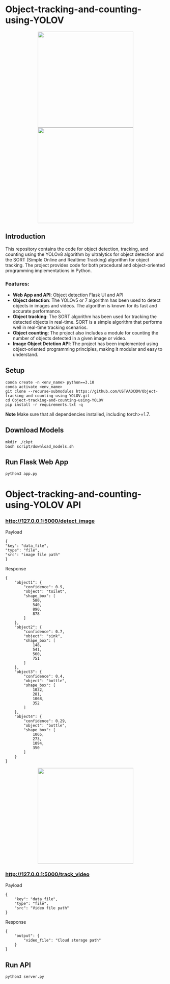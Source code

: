 # Object-tracking-and-counting-using-YOLOV


<div align="center">
<p>
<img src="assets/traffic.gif" width="300"/>  <img src="assets/output_1696816969211397.gif" width="300"/> 
</p>
</div>



## Introduction

This repository contains the code for object detection, tracking, and counting using the YOLOv8 algorithm by ultralytics for object detection and the SORT (Simple Online and Realtime Tracking) algorithm for object tracking. The project provides code for both procedural and object-oriented programming implementations in Python.

### Features:
* **Web App and API**: Object detection Flask UI and API
* **Object detection**: The YOLOv5 or 7 algorithm has been used to detect objects in images and videos. The algorithm is known for its fast and accurate performance.
* **Object tracking**: The SORT algorithm has been used for tracking the detected objects in real-time. SORT is a simple algorithm that performs well in real-time tracking scenarios.
* **Object counting**: The project also includes a module for counting the number of objects detected in a given image or video.
* **Image Object Detction API**: The project has been implemented using object-oriented programming principles, making it modular and easy to understand.

## Setup
  ```code
  conda create -n <env_name> python==3.10
  conda activate <env_name>
  git clone --recurse-submodules https://github.com/USTAADCOM/Object-tracking-and-counting-using-YOLOV.git
  cd Object-tracking-and-counting-using-YOLOV
  pip install -r requirements.txt -q
  ```
**Note** Make sure that all dependencies installed, including torch>=1.7.

## Download Models
  ```code
  mkdir ./ckpt
  bash script/download_models.sh
```
## Run Flask Web App
```code
python3 app.py 
```
# Object-tracking-and-counting-using-YOLOV API
### http://127.0.0.1:5000/detect_image
Payload
```code
{
"key": "data_file",
"type": "file",		
"src": "image file path"
}
```
Response 
```code
{
    "object1": {
        "confidence": 0.9,
        "object": "toilet",
        "shape_box": [
            580,
            540,
            890,
            878
        ]
    },
    "object2": {
        "confidence": 0.7,
        "object": "sink",
        "shape_box": [
            148,
            541,
            560,
            751
        ]
    },
    "object3": {
        "confidence": 0.4,
        "object": "bottle",
        "shape_box": [
            1032,
            281,
            1068,
            352
        ]
    },
    "object4": {
        "confidence": 0.29,
        "object": "bottle",
        "shape_box": [
            1065,
            273,
            1094,
            350
        ]
    }
}
```
 <div align="center">
<p>
<img src="assets/detect.jpg" width="300"/>
</p>
</div>

###  http://127.0.0.1:5000/track_video 
Payload
```code
{
    "key": "data_file",
    "type": "file",
    "src": "Video file path"
}
```
Response 
```code
{
    "output": {
        "video_file": "Cloud storage path"
    }
}
```
## Run API
```code
python3 server.py 
```